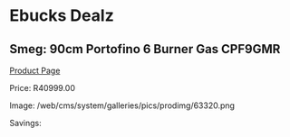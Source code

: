 
# Ebucks Dealz
## Smeg: 90cm Portofino 6 Burner Gas CPF9GMR
[Product Page](https://www.ebucks.com/web/shop/productSelected.do?prodId=1173108352&catId=1196429345)

Price: R40999.00

Image: /web/cms/system/galleries/pics/prodimg/63320.png

Savings: 


	